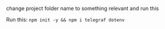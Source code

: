 change project folder name to something relevant and run this

Run this:
`npm init -y && npm i telegraf dotenv`
